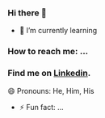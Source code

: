 ### Hi there 👋






- 🌱 I’m currently learning 




### How to reach me: ...
### Find me on [Linkedin](linkedin.com/in/seanmoriarty1).



😄 Pronouns: He, Him, His
- ⚡ Fun fact: ...

